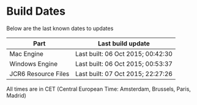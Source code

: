 # Build Dates

Below are the last known dates to updates

Part | Last build update
-----|-----
Mac Engine | Last built: 06 Oct 2015; 00:42:30
Windows Engine | Last built: 06 Oct 2015; 00:53:37
JCR6 Resource Files | Last built: 07 Oct 2015; 22:27:26
All times are in CET (Central European Time: Amsterdam, Brussels, Paris, Madrid)



